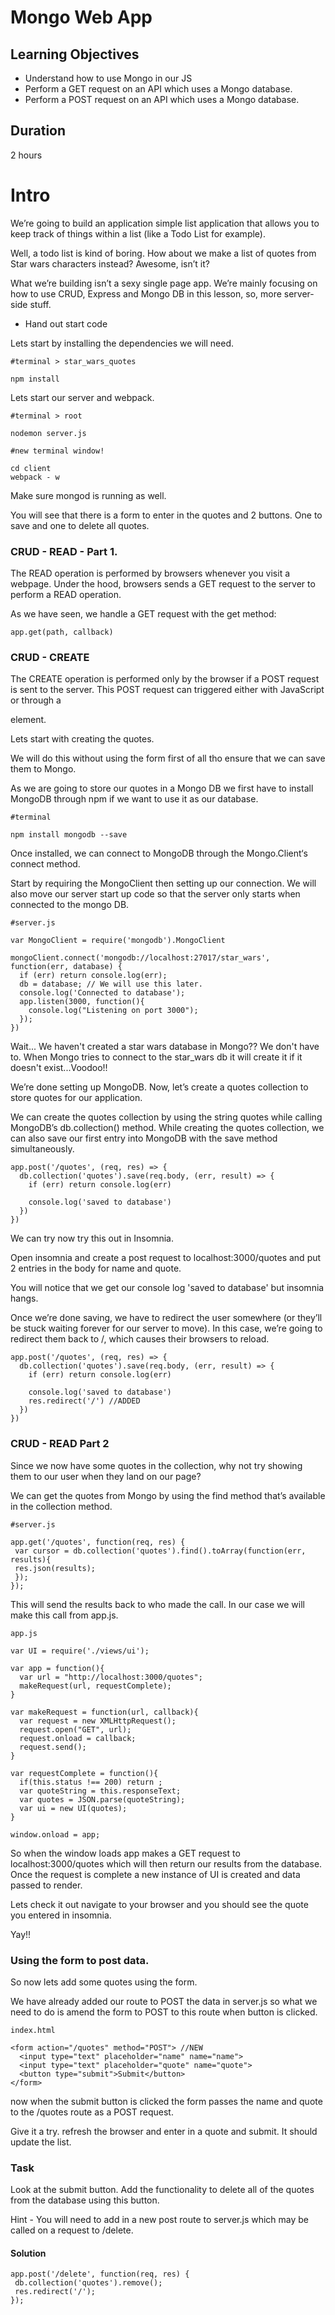 # Mongo Web App

## Learning Objectives
- Understand how to use Mongo in our JS
- Perform a GET request on an API which uses a Mongo database.
- Perform a POST request on an API which uses a Mongo database.

## Duration
2 hours

# Intro

We’re going to build an application simple list application that allows you to keep track of things within a list (like a Todo List for example).

Well, a todo list is kind of boring. How about we make a list of quotes from Star wars characters instead? Awesome, isn’t it?

What we’re building isn’t a sexy single page app. We’re mainly focusing on how to use CRUD, Express and Mongo DB in this lesson, so, more server-side stuff.

- Hand out start code

Lets start by installing the dependencies we will need.

```
#terminal > star_wars_quotes

npm install

```

Lets start our server and webpack.

```
#terminal > root

nodemon server.js
```

```
#new terminal window!

cd client
webpack - w
```
Make sure mongod is running as well. 

You will see that there is a form to enter in the quotes and 2 buttons. One to save and one to delete all quotes. 

### CRUD - READ - Part 1.

The READ operation is performed by browsers whenever you visit a webpage. Under the hood, browsers sends a GET request to the server to perform a READ operation. 


As we have seen, we handle a GET request with the get method:

```
app.get(path, callback)
```



### CRUD - CREATE

The CREATE operation is performed only by the browser if a POST request is sent to the server. This POST request can triggered either with JavaScript or through a <form> element.

Lets start with creating the quotes. 

We will do this without using the form first of all tho ensure that we can save them to Mongo. 

As we are going to store our quotes in a Mongo DB we first have to install MongoDB through npm if we want to use it as our database.

```
#terminal

npm install mongodb --save
```

Once installed, we can connect to MongoDB through the Mongo.Client‘s connect method.

Start by requiring the MongoClient then setting up our connection. We will also move our server start up code so that the server only starts when connected to the mongo DB.

```
#server.js

var MongoClient = require('mongodb').MongoClient

mongoClient.connect('mongodb://localhost:27017/star_wars', function(err, database) {
  if (err) return console.log(err);
  db = database; // We will use this later.
  console.log('Connected to database');
  app.listen(3000, function(){ 
    console.log("Listening on port 3000"); 
  }); 
})
```

Wait... We haven't created a star wars database in Mongo?? We don't have to. When Mongo tries to connect to the star_wars db it will create it if it doesn't exist...Voodoo!!

We’re done setting up MongoDB. Now, let’s create a quotes collection to store quotes for our application.

We can create the quotes collection by using the string quotes while calling MongoDB’s db.collection() method. While creating the quotes collection, we can also save our first entry into MongoDB with the save method simultaneously.

```
app.post('/quotes', (req, res) => {
  db.collection('quotes').save(req.body, (err, result) => {
    if (err) return console.log(err)

    console.log('saved to database')
  })
})
```
We can try now try this out in Insomnia.

Open insomnia and create a post request to localhost:3000/quotes and put 2 entries in the body for name and quote. 

You will notice that we get our console log 'saved to database' but insomnia hangs.

Once we’re done saving, we have to redirect the user somewhere (or they’ll be stuck waiting forever for our server to move). In this case, we’re going to redirect them back to /, which causes their browsers to reload.

```
app.post('/quotes', (req, res) => {
  db.collection('quotes').save(req.body, (err, result) => {
    if (err) return console.log(err)

    console.log('saved to database')
    res.redirect('/') //ADDED
  })
})
```


### CRUD - READ Part 2

Since we now have some quotes in the collection, why not try showing them to our user when they land on our page?

We can get the quotes from Mongo by using the find method that’s available in the collection method.

```
#server.js

app.get('/quotes', function(req, res) {
 var cursor = db.collection('quotes').find().toArray(function(err, results){
 res.json(results);
 });
});
```
This will send the results back to who made the call. In our case we will make this call from app.js.

```
app.js

var UI = require('./views/ui');

var app = function(){
  var url = "http://localhost:3000/quotes";
  makeRequest(url, requestComplete);
}

var makeRequest = function(url, callback){
  var request = new XMLHttpRequest();
  request.open("GET", url);
  request.onload = callback;
  request.send();
}

var requestComplete = function(){
  if(this.status !== 200) return ;
  var quoteString = this.responseText;
  var quotes = JSON.parse(quoteString);
  var ui = new UI(quotes);
}

window.onload = app;
```

So when the window loads app makes a GET request to localhost:3000/quotes which will then return our results from the database. Once the request is complete a new instance of UI is created and data passed to render. 

Lets check it out navigate to your browser and you should see the quote you entered in insomnia. 

Yay!!

### Using the form to post data.

So now lets add some quotes using the form. 

We have already added our route to POST the data in server.js so what we need to do is amend the form to POST to this route when button is clicked.

```
index.html

<form action="/quotes" method="POST"> //NEW
  <input type="text" placeholder="name" name="name">
  <input type="text" placeholder="quote" name="quote">
  <button type="submit">Submit</button>
</form>
```
now when the submit button is clicked the form passes the name and quote to the /quotes route as a POST request.

Give it a try. refresh the browser and enter in a quote and submit. It should update the list. 

### Task

Look at the submit button. Add the functionality to delete all of the quotes from the database using this button. 

Hint - You will need to add in a new post route to server.js which may be called on a request to /delete.



#### Solution

```
app.post('/delete', function(req, res) {
 db.collection('quotes').remove();
 res.redirect('/');
});

```


